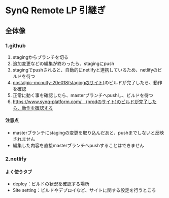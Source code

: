 # SynQ Remote LP 引継ぎ

## 全体像
 

### 1.github
1. stagingからブランチを切る
2. 追加変更などの編集が終わったら、stagingにpush
3. stagingでpushされると、自動的にnetlifyと連携しているため、netlifyのビルドを待つ
4. [nostalgic-mcnulty-20e018(stagingのサイト)](https://nostalgic-mcnulty-20e018.netlify.app/)のビルドが完了したら、動作を確認
5. 正常に動く事を確認したら、masterブランチへpushし、ビルドを待つ
6. https://www.synq-platform.com/　(prodのサイト)のビルドが完了したら、動作を確認する

#### 注意点
* masterブランチにstagingの変更を取り込んだあと、pushまでしないと反映されません
* 編集した内容を直接masterブランチへpushすることはできません


### 2.netlify

#### よく使うタブ
* deploy：ビルドの状況を確認する場所
* Site setting：ビルドやデプロイなど、サイトに関する設定を行うところ
